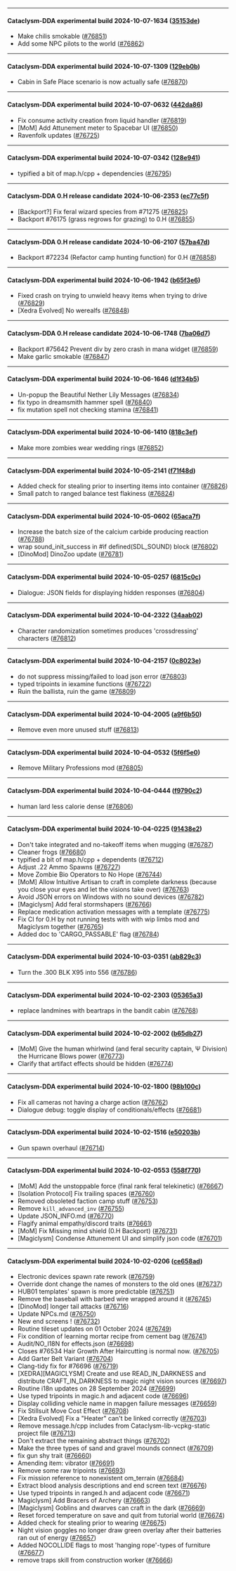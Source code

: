 
---

#### Cataclysm-DDA experimental build 2024-10-07-1634 ([35153de](https://github.com/CleverRaven/Cataclysm-DDA/releases/tag/cdda-experimental-2024-10-07-1634))

* Make chilis smokable ([#76851](https://github.com/CleverRaven/Cataclysm-DDA/pull/76851))
* Add some NPC pilots to the world ([#76862](https://github.com/CleverRaven/Cataclysm-DDA/pull/76862))

---

#### Cataclysm-DDA experimental build 2024-10-07-1309 ([129eb0b](https://github.com/CleverRaven/Cataclysm-DDA/releases/tag/cdda-experimental-2024-10-07-1309))

* Cabin in Safe Place scenario is now actually safe ([#76870](https://github.com/CleverRaven/Cataclysm-DDA/pull/76870))

---

#### Cataclysm-DDA experimental build 2024-10-07-0632 ([442da86](https://github.com/CleverRaven/Cataclysm-DDA/releases/tag/cdda-experimental-2024-10-07-0632))

* Fix consume activity creation from liquid handler ([#76819](https://github.com/CleverRaven/Cataclysm-DDA/pull/76819))
* [MoM] Add Attunement meter to Spacebar UI ([#76850](https://github.com/CleverRaven/Cataclysm-DDA/pull/76850))
* Ravenfolk updates ([#76725](https://github.com/CleverRaven/Cataclysm-DDA/pull/76725))

---

#### Cataclysm-DDA experimental build 2024-10-07-0342 ([128e941](https://github.com/CleverRaven/Cataclysm-DDA/releases/tag/cdda-experimental-2024-10-07-0342))

* typified a bit of map.h/cpp + dependencies ([#76795](https://github.com/CleverRaven/Cataclysm-DDA/pull/76795))

---

#### Cataclysm-DDA 0.H release candidate 2024-10-06-2353 ([ec77c5f](https://github.com/CleverRaven/Cataclysm-DDA/releases/tag/cdda-0.H-2024-10-06-2353))

* [Backport?] Fix feral wizard species from #71275 ([#76825](https://github.com/CleverRaven/Cataclysm-DDA/pull/76825))
* Backport #76175 (grass regrows for grazing) to 0.H ([#76855](https://github.com/CleverRaven/Cataclysm-DDA/pull/76855))

---

#### Cataclysm-DDA 0.H release candidate 2024-10-06-2107 ([57ba47d](https://github.com/CleverRaven/Cataclysm-DDA/releases/tag/cdda-0.H-2024-10-06-2107))

* Backport #72234 (Refactor camp hunting function) for 0.H ([#76858](https://github.com/CleverRaven/Cataclysm-DDA/pull/76858))

---

#### Cataclysm-DDA experimental build 2024-10-06-1942 ([b65f3e6](https://github.com/CleverRaven/Cataclysm-DDA/releases/tag/cdda-experimental-2024-10-06-1942))

* Fixed crash on trying to unwield heavy items when trying to drive ([#76829](https://github.com/CleverRaven/Cataclysm-DDA/pull/76829))
* [Xedra Evolved] No werealfs ([#76848](https://github.com/CleverRaven/Cataclysm-DDA/pull/76848))

---

#### Cataclysm-DDA 0.H release candidate 2024-10-06-1748 ([7ba06d7](https://github.com/CleverRaven/Cataclysm-DDA/releases/tag/cdda-0.H-2024-10-06-1748))

* Backport #75642 Prevent div by zero crash in mana widget ([#76859](https://github.com/CleverRaven/Cataclysm-DDA/pull/76859))
* Make garlic smokable ([#76847](https://github.com/CleverRaven/Cataclysm-DDA/pull/76847))

---

#### Cataclysm-DDA experimental build 2024-10-06-1646 ([d1f34b5](https://github.com/CleverRaven/Cataclysm-DDA/releases/tag/cdda-experimental-2024-10-06-1646))

* Un-popup the Beautiful Nether Lily Messages ([#76834](https://github.com/CleverRaven/Cataclysm-DDA/pull/76834))
* fix typo in dreamsmith hammer spell ([#76840](https://github.com/CleverRaven/Cataclysm-DDA/pull/76840))
* fix mutation spell not checking stamina ([#76841](https://github.com/CleverRaven/Cataclysm-DDA/pull/76841))

---

#### Cataclysm-DDA experimental build 2024-10-06-1410 ([818c3ef](https://github.com/CleverRaven/Cataclysm-DDA/releases/tag/cdda-experimental-2024-10-06-1410))

* Make more zombies wear wedding rings ([#76852](https://github.com/CleverRaven/Cataclysm-DDA/pull/76852))

---

#### Cataclysm-DDA experimental build 2024-10-05-2141 ([f71f48d](https://github.com/CleverRaven/Cataclysm-DDA/releases/tag/cdda-experimental-2024-10-05-2141))

* Added check for stealing prior to inserting items into container ([#76826](https://github.com/CleverRaven/Cataclysm-DDA/pull/76826))
* Small patch to ranged balance test flakiness ([#76824](https://github.com/CleverRaven/Cataclysm-DDA/pull/76824))

---

#### Cataclysm-DDA experimental build 2024-10-05-0602 ([65aca7f](https://github.com/CleverRaven/Cataclysm-DDA/releases/tag/cdda-experimental-2024-10-05-0602))

* Increase the batch size of the calcium carbide producing reaction ([#76788](https://github.com/CleverRaven/Cataclysm-DDA/pull/76788))
* wrap sound_init_success in #if defined(SDL_SOUND) block ([#76802](https://github.com/CleverRaven/Cataclysm-DDA/pull/76802))
* [DinoMod] DinoZoo update ([#76781](https://github.com/CleverRaven/Cataclysm-DDA/pull/76781))

---

#### Cataclysm-DDA experimental build 2024-10-05-0257 ([6815c0c](https://github.com/CleverRaven/Cataclysm-DDA/releases/tag/cdda-experimental-2024-10-05-0257))

* Dialogue: JSON fields for displaying hidden responses ([#76804](https://github.com/CleverRaven/Cataclysm-DDA/pull/76804))

---

#### Cataclysm-DDA experimental build 2024-10-04-2322 ([34aab02](https://github.com/CleverRaven/Cataclysm-DDA/releases/tag/cdda-experimental-2024-10-04-2322))

* Character randomization sometimes produces 'crossdressing' characters ([#76812](https://github.com/CleverRaven/Cataclysm-DDA/pull/76812))

---

#### Cataclysm-DDA experimental build 2024-10-04-2157 ([0c8023e](https://github.com/CleverRaven/Cataclysm-DDA/releases/tag/cdda-experimental-2024-10-04-2157))

* do not suppress missing/failed to load json error ([#76803](https://github.com/CleverRaven/Cataclysm-DDA/pull/76803))
* typed tripoints in iexamine functions ([#76722](https://github.com/CleverRaven/Cataclysm-DDA/pull/76722))
* Ruin the ballista, ruin the game ([#76809](https://github.com/CleverRaven/Cataclysm-DDA/pull/76809))

---

#### Cataclysm-DDA experimental build 2024-10-04-2005 ([a9f6b50](https://github.com/CleverRaven/Cataclysm-DDA/releases/tag/cdda-experimental-2024-10-04-2005))

* Remove even more unused stuff ([#76813](https://github.com/CleverRaven/Cataclysm-DDA/pull/76813))

---

#### Cataclysm-DDA experimental build 2024-10-04-0532 ([5f6f5e0](https://github.com/CleverRaven/Cataclysm-DDA/releases/tag/cdda-experimental-2024-10-04-0532))

* Remove Military Professions mod ([#76805](https://github.com/CleverRaven/Cataclysm-DDA/pull/76805))

---

#### Cataclysm-DDA experimental build 2024-10-04-0444 ([f9790c2](https://github.com/CleverRaven/Cataclysm-DDA/releases/tag/cdda-experimental-2024-10-04-0444))

* human lard less calorie dense ([#76806](https://github.com/CleverRaven/Cataclysm-DDA/pull/76806))

---

#### Cataclysm-DDA experimental build 2024-10-04-0225 ([91438e2](https://github.com/CleverRaven/Cataclysm-DDA/releases/tag/cdda-experimental-2024-10-04-0225))

* Don't take integrated and no-takeoff items when mugging ([#76787](https://github.com/CleverRaven/Cataclysm-DDA/pull/76787))
* Cleaner frogs ([#76680](https://github.com/CleverRaven/Cataclysm-DDA/pull/76680))
* typified a bit of map.h/cpp + dependents ([#76712](https://github.com/CleverRaven/Cataclysm-DDA/pull/76712))
* Adjust .22 Ammo Spawns ([#76727](https://github.com/CleverRaven/Cataclysm-DDA/pull/76727))
* Move Zombie Bio Operators to No Hope ([#76744](https://github.com/CleverRaven/Cataclysm-DDA/pull/76744))
* [MoM] Allow Intuitive Artisan to craft in complete darkness (because you close your eyes and let the visions take over) ([#76763](https://github.com/CleverRaven/Cataclysm-DDA/pull/76763))
* Avoid JSON errors on Windows with no sound devices ([#76782](https://github.com/CleverRaven/Cataclysm-DDA/pull/76782))
* [Magiclysm] Add feral stormshapers ([#76766](https://github.com/CleverRaven/Cataclysm-DDA/pull/76766))
* Replace medication activation messages with a template ([#76775](https://github.com/CleverRaven/Cataclysm-DDA/pull/76775))
* Fix CI for 0.H by not running tests with with wip limbs mod and Magiclysm together ([#76765](https://github.com/CleverRaven/Cataclysm-DDA/pull/76765))
* Added doc to 'CARGO_PASSABLE' flag ([#76784](https://github.com/CleverRaven/Cataclysm-DDA/pull/76784))

---

#### Cataclysm-DDA experimental build 2024-10-03-0351 ([ab829c3](https://github.com/CleverRaven/Cataclysm-DDA/releases/tag/cdda-experimental-2024-10-03-0351))

* Turn the .300 BLK X95 into 556 ([#76786](https://github.com/CleverRaven/Cataclysm-DDA/pull/76786))

---

#### Cataclysm-DDA experimental build 2024-10-02-2303 ([05365a3](https://github.com/CleverRaven/Cataclysm-DDA/releases/tag/cdda-experimental-2024-10-02-2303))

* replace landmines with beartraps in the bandit cabin ([#76768](https://github.com/CleverRaven/Cataclysm-DDA/pull/76768))

---

#### Cataclysm-DDA experimental build 2024-10-02-2002 ([b65db27](https://github.com/CleverRaven/Cataclysm-DDA/releases/tag/cdda-experimental-2024-10-02-2002))

* [MoM] Give the human whirlwind (and feral security captain, Ψ Division) the Hurricane Blows power ([#76773](https://github.com/CleverRaven/Cataclysm-DDA/pull/76773))
* Clarify that artifact effects should be hidden ([#76774](https://github.com/CleverRaven/Cataclysm-DDA/pull/76774))

---

#### Cataclysm-DDA experimental build 2024-10-02-1800 ([98b100c](https://github.com/CleverRaven/Cataclysm-DDA/releases/tag/cdda-experimental-2024-10-02-1800))

* Fix all cameras not having a charge action ([#76762](https://github.com/CleverRaven/Cataclysm-DDA/pull/76762))
* Dialogue debug: toggle display of conditionals/effects ([#76681](https://github.com/CleverRaven/Cataclysm-DDA/pull/76681))

---

#### Cataclysm-DDA experimental build 2024-10-02-1516 ([e50203b](https://github.com/CleverRaven/Cataclysm-DDA/releases/tag/cdda-experimental-2024-10-02-1516))

* Gun spawn overhaul ([#76714](https://github.com/CleverRaven/Cataclysm-DDA/pull/76714))

---

#### Cataclysm-DDA experimental build 2024-10-02-0553 ([558f770](https://github.com/CleverRaven/Cataclysm-DDA/releases/tag/cdda-experimental-2024-10-02-0553))

* [MoM] Add the unstoppable force (final rank feral telekinetic) ([#76667](https://github.com/CleverRaven/Cataclysm-DDA/pull/76667))
* [Isolation Protocol] Fix trailing spaces ([#76760](https://github.com/CleverRaven/Cataclysm-DDA/pull/76760))
* Removed obsoleted faction camp stuff ([#76753](https://github.com/CleverRaven/Cataclysm-DDA/pull/76753))
* Remove `kill_advanced_inv` ([#76755](https://github.com/CleverRaven/Cataclysm-DDA/pull/76755))
* Update JSON_INFO.md ([#76770](https://github.com/CleverRaven/Cataclysm-DDA/pull/76770))
* Flagify animal empathy/discord traits ([#76661](https://github.com/CleverRaven/Cataclysm-DDA/pull/76661))
* [MoM] Fix Missing mind shield (0.H Backport) ([#76731](https://github.com/CleverRaven/Cataclysm-DDA/pull/76731))
* [Magiclysm] Condense Attunement UI and simplify json code ([#76701](https://github.com/CleverRaven/Cataclysm-DDA/pull/76701))

---

#### Cataclysm-DDA experimental build 2024-10-02-0206 ([ce658ad](https://github.com/CleverRaven/Cataclysm-DDA/releases/tag/cdda-experimental-2024-10-02-0206))

* Electronic devices spawn rate rework ([#76759](https://github.com/CleverRaven/Cataclysm-DDA/pull/76759))
* Override dont change the names of monsters to the old ones ([#76737](https://github.com/CleverRaven/Cataclysm-DDA/pull/76737))
* HUB01 templates' spawn is more predictable ([#76751](https://github.com/CleverRaven/Cataclysm-DDA/pull/76751))
* Remove the baseball with barbed wire wrapped around it ([#76745](https://github.com/CleverRaven/Cataclysm-DDA/pull/76745))
* [DinoMod] longer tail attacks ([#76716](https://github.com/CleverRaven/Cataclysm-DDA/pull/76716))
* Update NPCs.md ([#76750](https://github.com/CleverRaven/Cataclysm-DDA/pull/76750))
* New end screens ! ([#76732](https://github.com/CleverRaven/Cataclysm-DDA/pull/76732))
* Routine tileset updates on 01 October 2024 ([#76749](https://github.com/CleverRaven/Cataclysm-DDA/pull/76749))
* Fix condition of learning mortar recipe from cement bag ([#76741](https://github.com/CleverRaven/Cataclysm-DDA/pull/76741))
* Audit/NO_I18N for effects.json ([#76698](https://github.com/CleverRaven/Cataclysm-DDA/pull/76698))
* Closes #76534 Hair Growth After Haircutting is normal now. ([#76705](https://github.com/CleverRaven/Cataclysm-DDA/pull/76705))
* Add Garter Belt Variant ([#76704](https://github.com/CleverRaven/Cataclysm-DDA/pull/76704))
* Clang-tidy fix for #76696 ([#76719](https://github.com/CleverRaven/Cataclysm-DDA/pull/76719))
* [XEDRA][MAGICLYSM] Create and use READ_IN_DARKNESS and distribute CRAFT_IN_DARKNESS to magic night vision sources ([#76697](https://github.com/CleverRaven/Cataclysm-DDA/pull/76697))
* Routine i18n updates on 28 September 2024 ([#76699](https://github.com/CleverRaven/Cataclysm-DDA/pull/76699))
* Use typed tripoints in magic.h and adjacent code ([#76696](https://github.com/CleverRaven/Cataclysm-DDA/pull/76696))
* Display colliding vehicle name in mapgen failure messages ([#76659](https://github.com/CleverRaven/Cataclysm-DDA/pull/76659))
* Fix Stillsuit Move Cost Effect ([#76708](https://github.com/CleverRaven/Cataclysm-DDA/pull/76708))
* [Xedra Evolved] Fix a "Heater" can't be linked correctly ([#76703](https://github.com/CleverRaven/Cataclysm-DDA/pull/76703))
* Remove message.h/cpp includes from Cataclysm-lib-vcpkg-static project file ([#76713](https://github.com/CleverRaven/Cataclysm-DDA/pull/76713))
* Don't extract the remaining abstract things ([#76702](https://github.com/CleverRaven/Cataclysm-DDA/pull/76702))
* Make the three types of sand and gravel mounds connect ([#76709](https://github.com/CleverRaven/Cataclysm-DDA/pull/76709))
* fix gun shy trait ([#76660](https://github.com/CleverRaven/Cataclysm-DDA/pull/76660))
* Amending item: vibrator ([#76691](https://github.com/CleverRaven/Cataclysm-DDA/pull/76691))
* Remove some raw tripoints ([#76693](https://github.com/CleverRaven/Cataclysm-DDA/pull/76693))
* Fix mission reference to nonexistent om_terrain ([#76684](https://github.com/CleverRaven/Cataclysm-DDA/pull/76684))
* Extract blood analysis descriptions and end screen text ([#76676](https://github.com/CleverRaven/Cataclysm-DDA/pull/76676))
* Use typed tripoints in ranged.h and adjacent code ([#76671](https://github.com/CleverRaven/Cataclysm-DDA/pull/76671))
* Magiclysm] Add Bracers of Archery ([#76663](https://github.com/CleverRaven/Cataclysm-DDA/pull/76663))
* [Magiclysm] Goblins and dwarves can craft in the dark ([#76669](https://github.com/CleverRaven/Cataclysm-DDA/pull/76669))
* Reset forced temperature on save and quit from tutorial world ([#76674](https://github.com/CleverRaven/Cataclysm-DDA/pull/76674))
* Added check for stealing prior to wearing ([#76675](https://github.com/CleverRaven/Cataclysm-DDA/pull/76675))
* Night vision goggles no longer draw green overlay after their batteries ran out of energy ([#76657](https://github.com/CleverRaven/Cataclysm-DDA/pull/76657))
* Added NOCOLLIDE flags to most 'hanging rope'-types of furniture ([#76677](https://github.com/CleverRaven/Cataclysm-DDA/pull/76677))
* remove traps skill from construction worker ([#76666](https://github.com/CleverRaven/Cataclysm-DDA/pull/76666))
